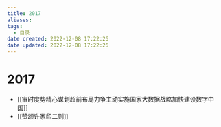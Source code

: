 ```yaml
---
title: 2017
aliases:
tags:
  - 目录
date created: 2022-12-08 17:22:26
date updated: 2022-12-08 17:22:26
---
```


# 2017

- [[审时度势精心谋划超前布局力争主动实施国家大数据战略加快建设数字中国]]
- [[赞颂许家印二则]]
